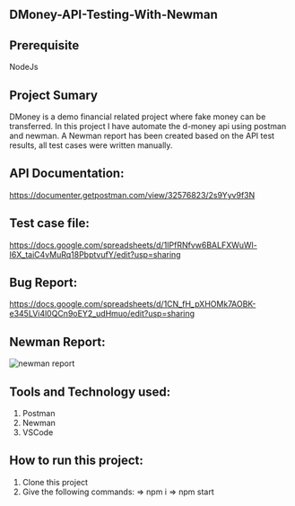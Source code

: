 ## DMoney-API-Testing-With-Newman
## Prerequisite
NodeJs
## Project Sumary
DMoney is a demo financial related project where fake money can be transferred. In this project I have automate the d-money api using postman and newman. 
A Newman report has been created based on the API test results, all test cases were written manually.
## API Documentation:
https://documenter.getpostman.com/view/32576823/2s9Yyv9f3N
## Test case file:
https://docs.google.com/spreadsheets/d/1IPfRNfvw6BALFXWuWl-I6X_taiC4vMuRq18PbptvufY/edit?usp=sharing
## Bug Report:
https://docs.google.com/spreadsheets/d/1CN_fH_pXHOMk7AOBK-e345LVi4l0QCn9oEY2_udHmuo/edit?usp=sharing
## Newman Report:
![newman report](https://github.com/ishratgithub/API-Testing-With-Newman/assets/158293575/65732636-a904-48a6-bb44-c4f6f89fe4d4)
## Tools and Technology used:
1. Postman
2. Newman
3. VSCode
## How to run this project:
1. Clone this project 
2. Give the following commands:
   => npm i
   => npm start
